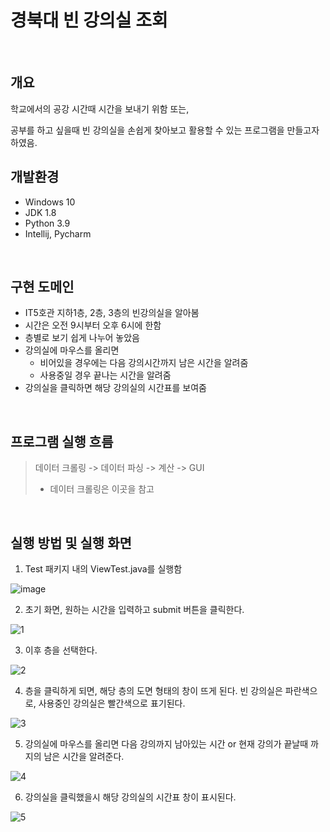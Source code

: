
# 경북대 빈 강의실 조회
<br>

## 개요
학교에서의 공강 시간때 시간을 보내기 위함 또는, 

공부를 하고 싶을때 빈 강의실을 손쉽게 찾아보고 활용할 수 있는 프로그램을 만들고자 하였음.
<br>

## 개발환경

- Windows 10
- JDK 1.8
- Python 3.9
- Intellij, Pycharm
<br>

## 구현 도메인

- IT5호관 지하1층, 2층, 3층의 빈강의실을 알아봄
- 시간은 오전 9시부터 오후 6시에 한함
- 층별로 보기 쉽게 나누어 놓았음
- 강의실에 마우스를 올리면
    - 비어있을 경우에는 다음 강의시간까지 남은 시간을 알려줌
    - 사용중일 경우 끝나는 시간을 알려줌
- 강의실을 클릭하면 해당 강의실의 시간표를 보여줌
<br>

## 프로그램 실행 흐름

> 데이터 크롤링 -> 데이터 파싱 -> 계산 -> GUI 
> * 데이터 크롤링은 이곳을 참고
<br>

## 실행 방법 및 실행 화면

1. Test 패키지 내의 ViewTest.java를 실행함

![image](https://user-images.githubusercontent.com/75191916/172535197-d6d924a6-bbf2-44e8-91ff-c6f120247ae5.png)


2. 초기 화면, 원하는 시간을 입력하고 submit 버튼을 클릭한다.

![1](https://user-images.githubusercontent.com/75191916/172535284-7df4d56b-8fbf-4357-a1bf-e0f50623ed2e.png)

3. 이후 층을 선택한다.

![2](https://user-images.githubusercontent.com/75191916/172535295-9af7d6cb-b359-4183-bb81-dfbbd3560eea.png)

4. 층을 클릭하게 되면, 해당 층의 도면 형태의 창이 뜨게 된다. 
   빈 강의실은 파란색으로, 사용중인 강의실은 빨간색으로 표기된다.

![3](https://user-images.githubusercontent.com/75191916/172535358-fd25d5a0-c857-4456-a3a1-20901422b344.png)


5. 강의실에 마우스를 올리면 다음 강의까지 남아있는 시간 or 현재 강의가 끝날때 까지의 남은 시간을 알려준다.

![4](https://user-images.githubusercontent.com/75191916/172535489-2e2e1275-96c6-46b2-9bb3-541e557d1aa2.png)

6. 강의실을 클릭했을시 해당 강의실의 시간표 창이 표시된다.

![5](https://user-images.githubusercontent.com/75191916/172535527-a978058b-3dbb-4c42-892c-1e109087ffc7.png)

